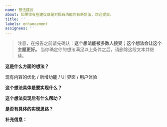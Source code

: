 ```yaml
---
name: 想法建议
about: 如果你有些建议或是对现有功能的有新想法，欢迎提交。
title: ''
labels: enhancement
assignees: ''
---
```


> 注意，在报告之前请先确认：**这个想法能被多数人接受；这个想法会让这个主题更好。**
> 当你确定你的想法满足以上条件之后，请删除这段文本并继续。

**这是什么方面的想法？**

现有内容的优化 / 新增功能 / UI 界面 / 用户体验

**这个想法具体是要实现什么？**


**这个想法实现后有什么帮助？**


**是否有具体的实现思路？**


**补充信息：**
